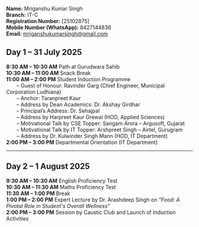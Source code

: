 **Name:** Mriganshu Kumar Singh  
**Branch:** IT-C  
**Registration Number:** [25102875]  
**Mobile Number (WhatsApp):** 8427144836  
**Email:** mriganshukumarsingh@gmail.com 

## **Day 1 – 31 July 2025**

**8:30 AM – 10:30 AM**  Path at Gurudwara Sahib  
**10:30 AM – 11:00 AM**  Snack Break  
**11:00 AM – 2:00 PM**  Student Induction Programme  
  – Guest of Honour: Ravinder Garg (Chief Engineer, Municipal Corporation Ludhiana)  
  – Anchor: Taranpreet Kaur  
  – Address by Dean Academics: Dr. Akshay Girdhar  
  – Principal’s Address: Dr. Sehajpal  
  – Address by Harpreet Kaur Grewal (HOD, Applied Sciences)  
  – Motivational Talk by CSE Topper: Sangam Arora – Argusoft, Gujarat  
  – Motivational Talk by IT Topper: Arshpreet Singh – Airtel, Gurugram  
  – Address by Dr. Kulwinder Singh Mann (HOD, IT Department)  
**2:00 PM – 3:00 PM**  Departmental Orientation (IT Department)

---

## **Day 2 – 1 August 2025**

**9:30 AM – 10:30 AM**  English Proficiency Test  
**10:30 AM – 11:30 AM**  Maths Proficiency Test  
**11:30 AM – 1:00 PM**  Break  
**1:00 PM – 2:00 PM**  Expert Lecture by Dr. Arashdeep Singh on *"Food: A Pivotal Role in Student's Overall Wellness"*  
**2:00 PM – 3:00 PM**  Session by Caustic Club and Launch of Induction Activities
